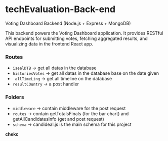 # techEvaluation-Back-end
Voting Dashboard Backend (Node.js + Express + MongoDB)

This backend powers the Voting Dashboard application. It provides RESTful API endpoints for submitting votes, fetching aggregated results, and visualizing data in the frontend React app.

### Routes
- `isealDTB` -> get all datas in the database
- `historiesVotes` -> get all datas in the database base on the date given
- ` allTimeLing` -> get all timeline on the database
- `resultCOuntry` -> a post handler

### Folders
- `middleware` -> contain middleware for the post request
- `routes` -> contain getTotalsFinals (for the bar chart) and getAllCandidatesInfo (get and post request)
- `schema` -> candideal.js is the main schema for this project

**chekc**
